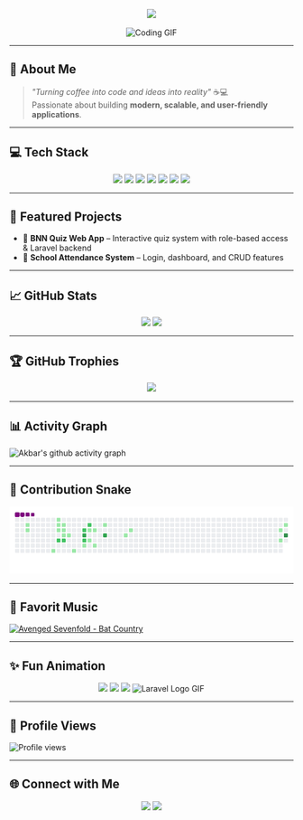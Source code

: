<!-- Banner Animasi -->
<p align="center">
  <img src="https://readme-typing-svg.herokuapp.com?font=Orbitron&size=35&color=FF5733&center=true&vCenter=true&width=800&lines=Hi+there,+I'm+Akbar+Jhon+👋;Full-Stack+Developer;Laravel+Enthusiast;Creative+Coder;Always+Learning+New+Things" />
</p>

<!-- Avatar GIF -->
<p align="center">
  <img src="https://media.giphy.com/media/qgQUggAC3Pfv687qPC/giphy.gif" width="250px" alt="Coding GIF" />
</p>

---

## 🚀 About Me
> *"Turning coffee into code and ideas into reality"* ☕💻  
> Passionate about building **modern, scalable, and user-friendly applications**.

---

## 💻 Tech Stack
<p align="center">
  <img src="https://img.shields.io/badge/-Laravel-FF2D20?style=for-the-badge&logo=laravel&logoColor=white" />
  <img src="https://img.shields.io/badge/-PHP-777BB4?style=for-the-badge&logo=php&logoColor=white" />
  <img src="https://img.shields.io/badge/-JavaScript-F7E017?style=for-the-badge&logo=javascript&logoColor=000000" />
  <img src="https://img.shields.io/badge/-Bootstrap-563D7C?style=for-the-badge&logo=bootstrap&logoColor=white" />
  <img src="https://img.shields.io/badge/-MySQL-005C84?style=for-the-badge&logo=mysql&logoColor=white" />
  <img src="https://img.shields.io/badge/React-20232A?style=for-the-badge&logo=react&logoColor=61DAFB" />
  <img src="https://img.shields.io/badge/Vue.js-35495E?style=for-the-badge&logo=vue.js&logoColor=4FC08D" />

</p>

---

## 📌 Featured Projects
- 🧠 **BNN Quiz Web App** – Interactive quiz system with role-based access & Laravel backend  
- 🏫 **School Attendance System** – Login, dashboard, and CRUD features  

---

## 📈 GitHub Stats
<p align="center">
  <img src="https://github-readme-stats.vercel.app/api?username=Akbar330&show_icons=true&theme=radical" height="165">
  <img src="https://github-readme-stats.vercel.app/api/top-langs/?username=Akbar330&layout=compact&theme=radical" height="165">
</p>

---

## 🏆 GitHub Trophies
<p align="center">
  <img src="https://github-profile-trophy.vercel.app/?username=Akbar330&theme=radical&no-frame=true&margin-w=5" />
</p>

---

## 📊 Activity Graph
![Akbar's github activity graph](https://github-readme-activity-graph.vercel.app/graph?username=Akbar330&theme=react-dark)

---

## 🐍 Contribution Snake
![snake gif](https://github.com/Akbar330/Akbar330/blob/output/dist/github-contribution-grid-snake.gif)

---

## 🎵 Favorit Music

[![Avenged Sevenfold - Bat Country](https://img.shields.io/badge/Bat%20Country-A7X-1DB954?logo=spotify&logoColor=white)](
https://open.spotify.com/track/3sHH7lklbfpcraDDvYnjo7)


---

## ✨ Fun Animation
<p align="center">
  <img src="https://media.giphy.com/media/L8K62iTDkzGX6/giphy.gif" width="150" />
  <img src="https://media.giphy.com/media/3oKIPwoeGErMmaI43C/giphy.gif" width="150" />
  <img src="https://media.giphy.com/media/ln7z2eWriiQAllfVcn/giphy.gif" width="150" />
  <img src="https://media4.giphy.com/media/ES4Vcv8zWfIt2/giphy.gif" alt="Laravel Logo GIF" width="180px" />
</p>

---

## 👀 Profile Views
![Profile views](https://komarev.com/ghpvc/?username=Akbar330&label=Profile%20views&color=0e75b6&style=flat)

---

## 🌐 Connect with Me
<p align="center">
  <a href="https://linkedin.com/in/muhammad-akbar-alhariri-693070323"><img src="https://img.shields.io/badge/LinkedIn-0077B5?style=for-the-badge&logo=linkedin&logoColor=white"/></a>
  <a href="https://instagram.com/akbr_muhammd"><img src="https://img.shields.io/badge/Instagram-E4405F?style=for-the-badge&logo=instagram&logoColor=white"/></a>
</p>
